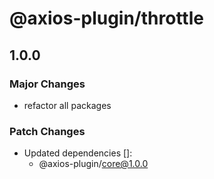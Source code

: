# @axios-plugin/throttle

## 1.0.0

### Major Changes

- refactor all packages

### Patch Changes

- Updated dependencies []:
  - @axios-plugin/core@1.0.0
